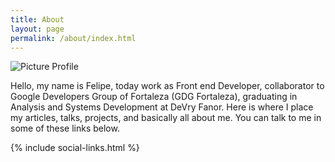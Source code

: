 ```yaml
---
title: About
layout: page
permalink: /about/index.html
---
```

<img src="{{site.url}}/{{ site.picture }}" alt="Picture Profile" class="animated">

<div class="animated">
	<p>
		Hello, my name is Felipe, today work as Front end Developer, collaborator to Google Developers Group of Fortaleza (GDG 	Fortaleza), graduating in Analysis and Systems Development at DeVry Fanor. Here is where I place my articles, talks, projects, and basically all about me. You can talk to me in some of these links below.
	</p>	
</div>


<div class="social-links-center animated">
	{% include social-links.html %}	
</div>
